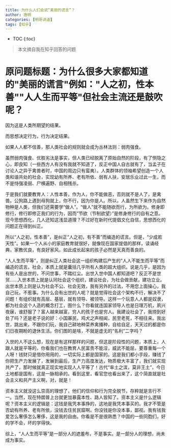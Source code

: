 ```yaml
---
title: 为什么人们会说“美丽的谎言”？
author: 唐明
categories: [明哥讲道]
tags: [知乎]
---
```

* TOC
{:toc}

>本文摘自我在知乎回答的问题

# 原问题标题：为什么很多大家都知道的"美丽的谎言"例如："人之初，性本善""人人生而平等"但社会主流还是鼓吹呢？

因为这是人类所期望的结果。

而思想决定行为，行为决定结果。

<!--以上为摘要内容-->

如果人人都不信善，那人类社会的规则就会成为丛林法则：弱肉强食。

虽然弱肉强食、优胜劣汰是事实，但人类已经脱离了原始自然的阶段，有了恻隐之心，即良知（一些西方人有没有我就不知道了，反正中国人自古就有了，当孟子在讨论人之异于禽兽者时，中国的周边只有蛮夷）。人类群体的领袖希望创造一个人类和谐共处的社会，实现幼有所养、老有所依、弱有人扶，安居乐业过此一生，而不是恃强凌弱、尸横遍野、自相残杀。

于是我们就要教育人：人性本善，作为人，你不能做恶，否则就不是人了，是禽兽。公狗路上遇到母狗就上，你不行，因为你是人。所以，人虽然生下来作为自然物种是人类，但我们还需要学“做人”。“做人”就不能随欲而行，为所欲为。修身即修行，修行即修正我们的行为，因而“节欲（节制欲望）”是修身修行的自有之意。现今思想西化，几人还知这浅显道理？不过好在新时代提倡文化自信，思想西化的问题正在得到纠正。

所以“人之初，性本善”，是纠正“人之初，有不善”而编造的谎言。但是，“少成若天性”。如果一个人从小的家庭教育就很好，就像现在国家提倡的那样，读诵经典，家教优良，有良好家风，如此成长起来的孩子必然是天真而善良的。

“人人生而平等”，则是纠正人类社会这一组织构建后产生的“人人不能生而平等”而编造的谎言。社会，本质上就是囊括几乎所有人类的超大组织。说是几乎，是因为有些人是出世的，不问世事，不踏红尘。出世入世中国人都知道吧？反正不是世贸……入世本质上就是认同社会这个组织，建设社会，为社会做贡献，建功立业。出世本质上则是认为社会不公、社会无效，我有另外的过法，不用您上面操心，我自己玩，不惹事。为什么会有出世的人呢？就是觉得社会这个架构不行，解决不了问题！有组织就有高层、基层，就有领导、被领导。这样一个玩意人人都是奴隶，都为社会这个人造的概念打工，图什么？你看就连国家领导人也是日理万机，夙兴夜寐，谁舒服了？富人越来越富，穷人的孩子也是穷人。我建设社会了，我捞到好处了吗？还是老子说的好：小国寡民，鸡犬之声相闻，民至老死，不相往来。我出世，跳出来，不跟你们玩，我自己耕地种菜养禽播种，自给自足，天天过的都是你们日夜期盼的退休生活。你们图的是啥，不就是虚无的“名利”二字吗？

入世的人不这么想，现在是有这样那样的问题，但这是阶段性的问题，本质上，人跟人就是平等的，你看我们也在教育人民富贵不能淫，威武不能屈，要尊重每一个人呀！钱财只是借你用用的，一切实际上都是国家的。这是我们都小手段，赚钱了你把生产力发展了，发展到最后，生产力高度发达，物质极大丰富了，我们就实现共产了，那时候就真正现实地实现人人平等了！古代“率土之滨，莫非王土”，今日土地都是国有，这是一脉相承的。看到这里，看官您也看出来了，这个简直就是社会主义和共产主义啊，对，就是！

资本主义就没这么崇高的理想了，他们的信仰和行为完全脱节，存粹就是言行不一。当然，现在特朗普上台就更加暴露本性、路人皆知了。资本主义是什么逻辑呢？资本主义的逻辑是：这钱是我凭本事挣的，这地是我凭本事买的。我才不管是否幼有所养、老有所依，没钱去住贫民窟啊。你没钱是你没本事，鄙视。我有钱我爱怎么奢侈怎么奢侈，这是我的自由。你看是不是很熟悉？中国的一些同胞们，好的学不会，坏的学得快。

综上，“人人生而平等”是一部分人的遮羞布，不是事实。是一部分人的理想，尚未成为事实。